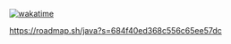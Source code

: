 
[![wakatime](https://github-readme-stats.vercel.app/api/wakatime?username=@its9mygod&layout=compact&theme=dracula)](https://wakatime.com/@its9mygod)



https://roadmap.sh/java?s=684f40ed368c556c65ee57dc
